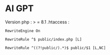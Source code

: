 # AI GPT
 Version php : > = 8.1
 .htaccess : 
<IfModule mod_rewrite.c>

    RewriteEngine On

    RewriteRule ^$ public/index.php [L]

    RewriteRule ^((?!public/).*)$ public/$1 [L,NC]

</IfModule> 
